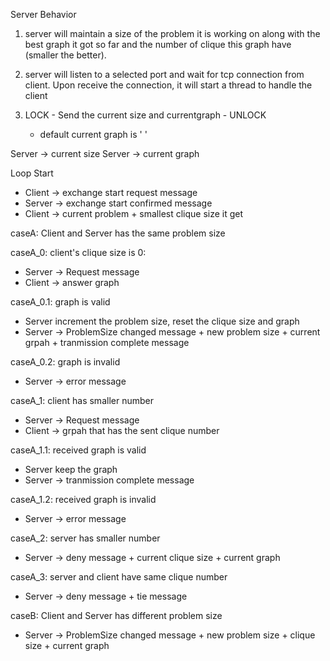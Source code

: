 Server Behavior
1. server will maintain a size of the problem it is working on along with the best graph it got so far and the number of clique this graph have (smaller the better).

2. server will listen to a selected port and wait for tcp connection from client. Upon receive the connection, it will start a thread to handle the client


1. LOCK - Send the current size and currentgraph - UNLOCK
   * default current graph is ' '

Server -> current size
Server -> current graph

Loop Start

* Client -> exchange start request message
* Server -> exchange start confirmed message
* Client -> current problem + smallest clique size it get

caseA: Client and Server has the same problem size

caseA_0: client's clique size is 0:
* Server -> Request message
* Client -> answer graph

caseA_0.1: graph is valid
* Server increment the problem size, reset the clique size and graph
* Server -> ProblemSize changed message + new problem size +
            current grpah + tranmission complete message

caseA_0.2: graph is invalid
* Server -> error message


caseA_1: client has smaller number
* Server -> Request message
* Client -> grpah that has the sent clique number

caseA_1.1: received graph is valid
* Server keep the graph
* Server -> tranmission complete message

caseA_1.2: received graph is invalid
* Server -> error message


caseA_2: server has smaller number
* Server -> deny message + current clique size + current graph

caseA_3: server and client have same clique number
* Server -> deny message + tie message


caseB: Client and Server has different problem size
* Server -> ProblemSize changed message + new problem size + 
            clique size + current graph
